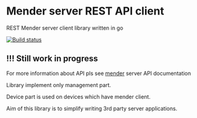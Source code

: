# Mender server REST API client

REST Mender server client library written in go

[![Build status](https://travis-ci.org/nandra/mender-server-rest-go-client.svg?branch=master)](https://travis-ci.org/nandra/mender-server-rest-go-client)

## !!! Still work in progress

For more information about API pls see [mender](https://docs.mender.io/api) server API documentation

Library implement only management part.

Device part is used on devices which have mender client.

Aim of this library is to simplify writing 3rd party server applications.
